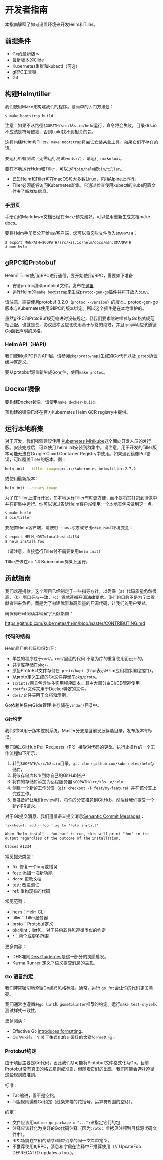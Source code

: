 # 开发者指南

本指南解释了如何设置环境来开发Helm和Tiller。

## 前提条件
- Go的最新版本
- 最新版本的Glide
- Kubernetes集群和kubectl（可选）
- gRPC工具链
- Git

## 构建Helm/tiller

我们使用Make来构建我们的程序。最简单的入门方法是：

```bash
$ make bootstrap build
```



注意：如果不从路径`$GOPATH/src/k8s.io/helm`运行，命令将会失败。目录k8s.io不应该是符号链接，否则build找不到相关的包。

这将构建Helm和Tiller。`make bootstrap`将尝试安装某些工具，如果它们不存在的话。

要运行所有测试（无需运行测试`vendor/`），请运行 make test。

要在本地运行Helm和Tiller，可以运行`bin/helm`或`bin/tiller`。

- 已知Helm和Tiller可在macOS和大多数Linux，包括Alpine上运行。
- Tiller必须能够访问Kubernetes群集。它通过检查使用kubectl的Kube配置文件来了解群集信息。

### 手册页

手册页和Markdown文档已经在`docs/`预先建好。可以使用重新生成文档make docs。

要将Helm手册页公开给`man`客户端，您可以将这些文件放入`$MANPATH`：

```
$ export MANPATH=$GOPATH/src/k8s.io/helm/docs/man:$MANPATH
$ man helm
```

## gRPC和Protobuf

Helm和Tiller使用gRPC进行通信。要开始使用gRPC，需要如下准备

- 安装protoc编译protobuf文件。发布在[这里](https://github.com/google/protobuf/releases)
- 运行Helm的 `make bootstrap`来生成p`rotoc-gen-go`插件并将其放入`bin/`。

请注意，需要使用protobuf 3.2.0（`protoc --version`）的版本。protoc-gen-go版本与Kubernetes使用GRPC的版本绑定。所以这个插件是在本地维护的。

虽然gRPC和ProtoBuf规范缩进时没有规定，但我们要求缩进样式与Go格式规范相匹配。也就是说，协议缓冲区应该使用基于标签的缩进，并且rpc声明应该遵循Go函数声明的风格。

### Helm API（HAPI）

我们使用gRPC作为API层。请参阅`pkg/proto/hapi`生成的Go代码以及`_proto`协议缓冲区定义。

要从protobuf源重新生成Go文件，使用`make protoc`。

## Docker镜像

要构建Docker镜像，请使用`make docker-build`。

预构建的镜像已经在官方Kubernetes Helm GCR registry中提供。

## 运行本地群集

对于开发，我们强烈建议使用 [Kubernetes Minikube](https://github.com/kubernetes/minikube)这个面向开发人员的发行版。安装完成后，可以使用 helm init安装到群集中。请注意，用于开发的Tiller版本可能无法在Google Cloud Container Registry中使用。如果遇到镜像Pull错误，可以覆盖Tiller的版本。例：

```bash
helm init --tiller-image=gcr.io/kubernetes-helm/tiller:2.7.2
```

或使用最新版本：

```bash
helm init --canary-image
```

为了在Tiller上进行开发，在本地运行Tiller有时更方便，而不是将其打包到镜像中并在群集中运行。你可以通过告诉Helm客户端使用一个本地实例来做到这一点。

```bash
$ make build
$ bin/tiller
```

要配置Helm客户端，请使用`--host`标志或导出`HELM_HOST`环境变量：

```bash
$ export HELM_HOST=localhost:44134
$ helm install foo
```

（请注意，直接运行Tiller时不需要使用`helm init`）

Tiller应该在>= 1.3 Kubernetes群集上运行。

## 贡献指南

我们欢迎捐款。这个项目已经制定了一些指导方针，以确保（a）代码质量仍然很高，（b）项目保持一致，（c）贡献遵循开源法律要求。我们的目的不是为了给贡献者带来负担，而是为了构建优雅和高质量的开源代码，让我们的用户受益。

确保你已经阅读并理解了贡献指南：

https://github.com/kubernetes/helm/blob/master/CONTRIBUTING.md

### 代码的结构

Helm项目的代码组织如下：

- 单独的程序位于`cmd/`。`cmd/`里面的代码 不是为库的重复使用而设计的。
- 共享库存储在`pkg/`。
- 原始ProtoBuf文件存储在`_proto/hapi`（hapi表示Helm应用程序编程接口）。
- 从proto定义生成的Go文件存储在`pkg/proto`。
- `scripts/`目录包含许多实用程序脚本。其中大部分由CI/CD管道使用。
- `rootfs/`文件夹用于Docker特定的文件。
- `docs/`文件夹用于文档和示例。

Go依赖关系由Glide管理 并存储在`vendor/`目录中。

### Git约定

我们将Git用于版本控制系统。Master分支是当前发展候选目录。发布版本有标记。

我们通过GitHub Pull Requests（PR）接受对代码的更改。执行此操作的一个工作流程如下所示：

1. 转到`$GOPATH/src/k8s.io`目录，`git clone` `github.com/kubernetes/helm`存储库。
2. 将该存储库fork到你自己的GitHub帐户
3. 将你的存储库添加为远程服务器 `$GOPATH/src/k8s.io/helm`
4. 创建一个新的工作分支（`git checkout -b feat/my-feature`）并在该分支上完成工作。
5. 当准备好让我们review时，将你的分支推送到GitHub，然后给我们提交一个新的PR请求。

对于Git提交消息，我们遵循语义提交消息[Semantic Commit Messages](http://karma-runner.github.io/0.13/dev/git-commit-msg.html)：

```
fix(helm): add --foo flag to 'helm install'

When 'helm install --foo bar' is run, this will print "foo" in the
output regardless of the outcome of the installation.

Closes #1234
```

常见提交类型：

- fix: 修复一个bug或错误
- feat: 添加一项新功能
- docs: 更改文档
- test: 改进测试
- ref: 重构现有的代码

常见范围：

- helm：Helm CLI
- tiller：Tiller服务器
- proto：Protobuf定义
- pkg/lint：lint包。对于任何软件包遵循类似的约定
- `*`：两个或更多范围


更多内容：

- DEIS准则[Deis Guidelines](https://github.com/deis/workflow/blob/master/src/contributing/submitting-a-pull-request.md)是这一部分的灵感启发。
- Karma Runner [定义](http://karma-runner.github.io/0.13/dev/git-commit-msg.html)了语义提交消息的主意。

### Go 语言约定

我们非常密切地遵循Go编码风格标准。通常，运行 `go fmt`会让你的代码更加漂亮。

我们通常也遵循由`go lint`和 `gometalinter`推荐的约定。运行`make test-style`以测试样式一致性。

更多阅读：

- Effective Go [introduces formatting](https://golang.org/doc/effective_go.html#formatting)。
- Go Wiki有一个关于格式化的非常好的文章[formatting](https://github.com/golang/go/wiki/CodeReviewComments).。

### Protobuf约定

由于项目主要是Go代码，因此我们尽可能将Protobuf文件格式化为Go。目前Protobuf没有真正的格式规则或准则，但随着它们的出现，我们可能会选择遵循这些规则或准则。

标准：

- Tab缩进，而不是空格。
- 间距规则遵循Go约定（线条末端的花括号，运算符周围的空格）。

约定：

- 文件应该用`option go_package = "...";`来指定它们的包
- 注释应该转化为良好的Go代码注释（因为`protoc `会拷贝注释到目标源代码文件中）。
- RPC功能在它们的请求/响应消息的同一文件中定义。
- 不推荐使用的RPC，消息和字段在注释中不推荐使用（// UpdateFoo DEPRECATED updates a foo.）。
